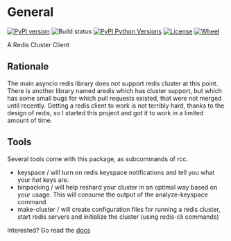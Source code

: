 # General

[![PyPI version](https://badge.fury.io/py/rcc.svg)](https://badge.fury.io/py/rcc)
![Build status](https://github.com/machinezone/rcc/workflows/unittest/badge.svg)
[![PyPI Python Versions](https://img.shields.io/pypi/pyversions/rcc.svg)](https://img.shields.io/pypi/pyversions/rcc)
[![License](https://img.shields.io/pypi/l/rcc.svg)](https://img.shields.io/pypi/l/rcc)
[![Wheel](https://img.shields.io/pypi/wheel/rcc.svg)](https://img.shields.io/pypi/wheel/rcc)

A Redis Cluster Client

## Rationale

The main asyncio redis library does not support redis cluster at this point. There is another library named aredis which has cluster support, but which has some small bugs for which pull requests existed, that were not merged until recently. Getting a redis client to work is not terribly hard, thanks to the design of redis, so I started this project and got it to work in a limited amount of time.

## Tools

Several tools come with this package, as subcommands of rcc.

* keyspace / will turn on redis keyspace notifications and tell you what your _hot_ keys are.
* binpacking / will help reshard your cluster in an optimal way based on your usage. This will consume the output of the analyze-keyspace command
* make-cluster / will create configuration files for running a redis cluster, start redis servers and initialize the cluster (using redis-cli commands)

Interested? Go read the [docs](https://machinezone.github.io/rcc/)
